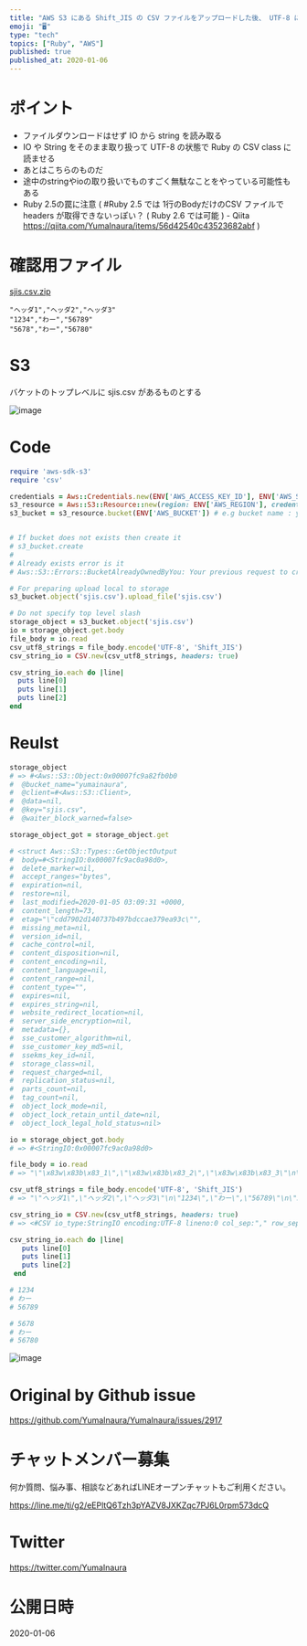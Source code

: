 ```yaml
---
title: "AWS S3 にある Shift_JIS の CSV ファイルをアップロードした後、 UTF-8 に変換し、ダウンロードせずに展開する例 ("
emoji: "🖥"
type: "tech"
topics: ["Ruby", "AWS"]
published: true
published_at: 2020-01-06
---
```


# ポイント

- ファイルダウンロードはせず IO から string を読み取る
- IO や String をそのまま取り扱って UTF-8 の状態で Ruby の CSV class に読ませる
- あとはこちらのものだ
- 途中のstringやioの取り扱いでものすごく無駄なことをやっている可能性もある
- Ruby 2.5の罠に注意 ( #Ruby 2.5 では 1行のBodyだけのCSV ファイルで headers が取得できないっぽい？ ( Ruby 2.6 では可能 ) - Qiita https://qiita.com/YumaInaura/items/56d42540c43523682abf  )


# 確認用ファイル

[sjis.csv.zip](https://github.com/YumaInaura/door/files/4022834/sjis.csv.zip)

```
"ヘッダ1","ヘッダ2","ヘッダ3"
"1234","わー","56789"
"5678","わー","56780"
```

# S3 

バケットのトップレベルに sjis.csv があるものとする

![image](https://user-images.githubusercontent.com/13635059/71774393-2550f180-2fb1-11ea-8503-7fdabbee5388.png)


# Code


```rb
require 'aws-sdk-s3'
require 'csv'

credentials = Aws::Credentials.new(ENV['AWS_ACCESS_KEY_ID'], ENV['AWS_SECRET_ACCESS_KEY'])
s3_resource = Aws::S3::Resource::new(region: ENV['AWS_REGION'], credentials: credentials) # e.g reagion: 'ap-northeast-1'
s3_bucket = s3_resource.bucket(ENV['AWS_BUCKET']) # e.g bucket name : yourname : in this case "yumainaura"


# If bucket does not exists then create it
# s3_bucket.create
#
# Already exists error is it
# Aws::S3::Errors::BucketAlreadyOwnedByYou: Your previous request to create the named bucket succeeded and you already own it.

# For preparing upload local to storage
s3_bucket.object('sjis.csv').upload_file('sjis.csv')

# Do not specify top level slash
storage_object = s3_bucket.object('sjis.csv')
io = storage_object.get.body
file_body = io.read
csv_utf8_strings = file_body.encode('UTF-8', 'Shift_JIS')
csv_string_io = CSV.new(csv_utf8_strings, headers: true)

csv_string_io.each do |line|
  puts line[0]
  puts line[1]
  puts line[2]
end

```

# Reulst

```rb
storage_object
# => #<Aws::S3::Object:0x00007fc9a82fb0b0
#  @bucket_name="yumainaura",
#  @client=#<Aws::S3::Client>,
#  @data=nil,
#  @key="sjis.csv",
#  @waiter_block_warned=false>

storage_object_got = storage_object.get

# <struct Aws::S3::Types::GetObjectOutput
#  body=#<StringIO:0x00007fc9ac0a98d0>,
#  delete_marker=nil,
#  accept_ranges="bytes",
#  expiration=nil,
#  restore=nil,
#  last_modified=2020-01-05 03:09:31 +0000,
#  content_length=73,
#  etag="\"cdd7902d140737b497bdccae379ea93c\"",
#  missing_meta=nil,
#  version_id=nil,
#  cache_control=nil,
#  content_disposition=nil,
#  content_encoding=nil,
#  content_language=nil,
#  content_range=nil,
#  content_type="",
#  expires=nil,
#  expires_string=nil,
#  website_redirect_location=nil,
#  server_side_encryption=nil,
#  metadata={},
#  sse_customer_algorithm=nil,
#  sse_customer_key_md5=nil,
#  ssekms_key_id=nil,
#  storage_class=nil,
#  request_charged=nil,
#  replication_status=nil,
#  parts_count=nil,
#  tag_count=nil,
#  object_lock_mode=nil,
#  object_lock_retain_until_date=nil,
#  object_lock_legal_hold_status=nil>

io = storage_object_got.body
# => #<StringIO:0x00007fc9ac0a98d0>

file_body = io.read
# => "\"\x83w\x83b\x83_1\",\"\x83w\x83b\x83_2\",\"\x83w\x83b\x83_3\"\n\"1234\",\"\x82\xED\x81[\",\"56789\"\n\"5678\",\"\x82\xED\x81[\",\"56780\""

csv_utf8_strings = file_body.encode('UTF-8', 'Shift_JIS')
# => "\"ヘッダ1\",\"ヘッダ2\",\"ヘッダ3\"\n\"1234\",\"わー\",\"56789\"\n\"5678\",\"わー\",\"56780\""

csv_string_io = CSV.new(csv_utf8_strings, headers: true)
# => <#CSV io_type:StringIO encoding:UTF-8 lineno:0 col_sep:"," row_sep:"\n" quote_char:"\"" headers:true>

csv_string_io.each do |line|
   puts line[0]
   puts line[1]
   puts line[2]
 end

# 1234
# わー
# 56789

# 5678
# わー
# 56780
```

![image](https://user-images.githubusercontent.com/13635059/71774376-b1aee480-2fb0-11ea-94b5-aad8ee6faddf.png)


# Original by Github issue

https://github.com/YumaInaura/YumaInaura/issues/2917








<!-- Update From Qiita API -->

# チャットメンバー募集


何か質問、悩み事、相談などあればLINEオープンチャットもご利用ください。

https://line.me/ti/g2/eEPltQ6Tzh3pYAZV8JXKZqc7PJ6L0rpm573dcQ





# Twitter


https://twitter.com/YumaInaura


<!-- Update From Qiita API -->



# 公開日時

2020-01-06
